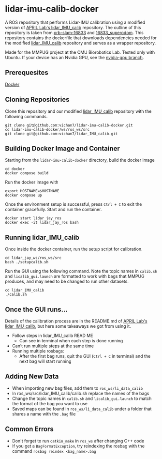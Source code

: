# lidar-imu-calib-docker
A ROS repository that performs Lidar-IMU calibration using a modified version of [APRIL Lab's lidar_IMU_calib](https://github.com/APRIL-ZJU/lidar_IMU_calib) repository. The outline of this repository is taken from [orb-slam-16833](https://github.com/Prassi07/orb-slam-16833) and [16833_superodom](https://github.com/JayMaier/16833_superodom/tree/vins-fusion). This repository contains the dockerfile that downloads dependencies needed for the modified [lidar_IMU_calib](https://github.com/vichan7/lidar_IMU_calib) repository and serves as a wrapper repository.

Made for the MMPUG project at the CMU Biorobotics Lab. Tested only with Ubuntu. If your device has an Nvidia GPU, see the [nvidia-gpu branch](https://github.com/vichan7/lidar-imu-calib-docker/tree/nvidia-gpu).

## Prerequesites 
[Docker](https://www.docker.com/)

## Cloning Repositories
Clone this repository and our modified [lidar_IMU_calib](https://github.com/vichan7/lidar_IMU_calib) repository with the following commands.
```
git clone git@github.com:vichan7/lidar-imu-calib-docker.git
cd lidar-imu-calib-docker/ws/ros_ws/src
git clone git@github.com:vichan7/lidar_IMU_calib.git
```

## Building Docker Image and Container
Starting from the `lidar-imu-calib-docker` directory, build the docker image
```
cd docker
docker compose build
```
Run the docker image with
```
export HOSTNAME=$HOSTNAME
docker compose up
```
Once the environment setup is successful, press `Ctrl + C` to exit the container gracefully. Start and run the container.
```
docker start lidar_jay_ros
docker exec -it lidar_jay_ros bash
```


## Running lidar_IMU_calib
Once inside the docker container, run the setup script for calibration.
```
cd lidar_jay_ws/ros_ws/src
bash ./setupcalib.sh
```
Run the GUI using the following command. Note the topic names in `calib.sh` and `licalib_gui.launch` are formatted to work with bags that MMPUG produces, and may need to be changed to run other datasets.
```
cd lidar_IMU_calib
./calib.sh
```


## Once the GUI runs...
Details of the calibration process are in the README.md of [APRIL Lab's lidar_IMU_calib](https://github.com/APRIL-ZJU/lidar_IMU_calib), but here some takeaways we got from using it.
* Follow steps in lidar_IMU_calib READ ME
  * Can see in terminal when each step is done running
* Can’t run multiple steps at the same time
* Running multiple rosbags:
  * After the first bag runs, quit the GUI (`Ctrl + C` in terminal) and the next bag will start running 


## Adding New Data
* When importing new bag files, add them to `ros_ws/li_data_calib`
 * In ros_ws/src/lidar_IMU_calib/calib.sh replace the names of the bags
 * Change the topic names in `calib.sh` and `licalib_gui.launch` to match the format of the bag you want to use
* Saved maps can be found in `ros_ws/li_data_calib` under a folder that shares a name with the `.bag` file

## Common Errors
* Don't forget to run `catkin_make` in `ros_ws` after changing C++ code
* If you get a `BagFormatException`, try reindexing the rosbag with the command `rosbag reindex <bag_name>.bag`





